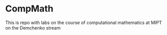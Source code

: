 # CompMath
This is repo with labs on the course of computational mathematics at MIPT on the Demchenko stream
